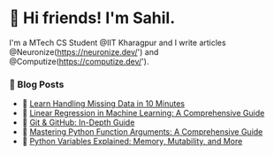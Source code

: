 # 👋 Hi friends! I'm Sahil.

I'm a MTech CS Student @IIT Kharagpur and I write articles @Neuronize(https://neuronize.dev/') and @Computize(https://computize.dev/'). 


### 📙 Blog Posts
<!-- BLOGPOSTS:START -->
 - 🌮 [Learn Handling Missing Data in 10 Minutes](https://neuronize.dev/learn-handling-missing-data-in-10-minutes)
 - 🌮 [Linear Regression in Machine Learning: A Comprehensive Guide](https://neuronize.dev/linear-regression-in-machine-learning-a-comprehensive-guide)
 - 🚀 [Git &amp; GitHub: In-Depth Guide](https://neuronize.dev/git-github-in-depth-guide)
 - 🚀 [Mastering Python Function Arguments: A Comprehensive Guide](https://neuronize.dev/mastering-python-function-arguments-a-comprehensive-guide)
 - 🚀 [Python Variables Explained: Memory, Mutability, and More](https://neuronize.dev/python-variables-explained-memory-mutability-and-more)<!-- BLOGPOSTS:END -->

<!--
**dotslashbit/dotslashbit** is a ✨ _special_ ✨ repository because its `README.md` (this file) appears on your GitHub profile.

Here are some ideas to get you started:

- 🔭 I’m currently working on ...
- 🌱 I’m currently learning ...
- 👯 I’m looking to collaborate on ...
- 🤔 I’m looking for help with ...
- 💬 Ask me about ...
- 📫 How to reach me: ...
- 😄 Pronouns: ...
- ⚡ Fun fact: ...
-->
